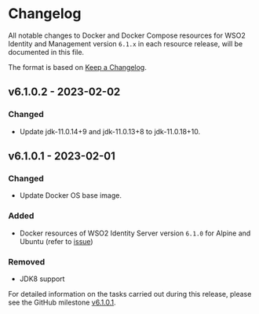 # Changelog

All notable changes to Docker and Docker Compose resources for WSO2 Identity and Management version `6.1.x`
in each resource release, will be documented in this file.

The format is based on [Keep a Changelog](https://keepachangelog.com/en/1.0.0/).

## v6.1.0.2 - 2023-02-02

### Changed
- Update jdk-11.0.14+9 and jdk-11.0.13+8 to jdk-11.0.18+10.

## v6.1.0.1 - 2023-02-01

### Changed
- Update Docker OS base image.

### Added

- Docker resources of WSO2 Identity Server version `6.1.0` for Alpine and Ubuntu (refer to [issue](https://github.com/wso2/docker-is/issues/238))

### Removed

- JDK8 support

For detailed information on the tasks carried out during this release, please see the GitHub milestone
[v6.1.0.1](https://github.com/wso2/docker-is/milestone/24).
